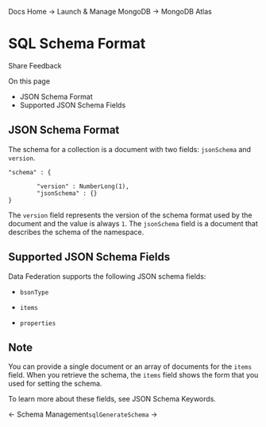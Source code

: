 Docs Home → Launch & Manage MongoDB → MongoDB Atlas

# SQL Schema Format

Share Feedback

On this page

  * JSON Schema Format
  * Supported JSON Schema Fields

## JSON Schema Format

The schema for a collection is a document with two fields: `jsonSchema` and
`version`.

    
    
    "schema" : {  
      
            "version" : NumberLong(1),  
            "jsonSchema" : {}  
    }  
  
The `version` field represents the version of the schema format used by the
document and the value is always `1`. The `jsonSchema` field is a document
that describes the schema of the namespace.

## Supported JSON Schema Fields

Data Federation supports the following JSON schema fields:

  * `bsonType`

  * `items`

  * `properties`

## Note

You can provide a single document or an array of documents for the `items`
field. When you retrieve the schema, the `items` field shows the form that you
used for setting the schema.

To learn more about these fields, see JSON Schema Keywords.

← Schema Management`sqlGenerateSchema` →

